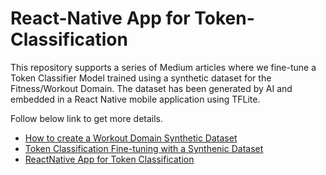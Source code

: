 # React-Native App for Token-Classification 

This repository supports a series of Medium articles where we fine-tune a Token Classifier Model trained using a synthetic dataset for the Fitness/Workout Domain. The dataset has been generated by AI and embedded in a React Native mobile application using TFLite.

Follow below link to get more details.
- [How to create a Workout Domain Synthetic Dataset](https://alfarruggia.medium.com/ec1140d75085)
- [Token Classification Fine-tuning with a Synthenic Dataset](https://alfarruggia.medium.com/1dc0acb0115d)
- [ReactNative App for Token Classification](https://alfarruggia.medium.com/62cc2cba1a37)
